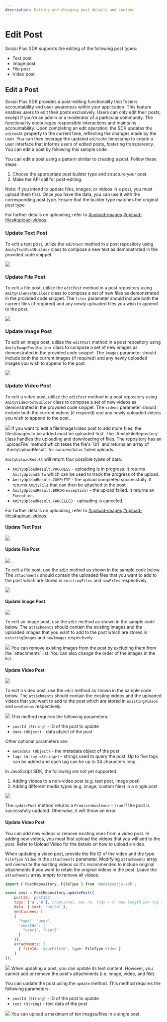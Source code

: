 ```yaml
---
description: Editing and changing post details and content
---
```


# Edit Post

Social Plus SDK supports the editing of the following post types:

* Text post
* Image post
* File post
* Video post

## Edit a Post

Social Plus SDK provides a post-editing functionality that fosters accountability and user awareness within your application. This feature enables users to edit their posts exclusively. Users can only edit their posts, except if you're an admin or a moderator of a particular community. The functionality encourages responsible interactions and maintains accountability. Upon completing an edit operation, the SDK updates the `editedAt` property to the current time, reflecting the changes made by the user. You can then leverage the updated `editedAt` timestamp to create a user interface that informs users of edited posts, fostering transparency. You can edit a post by following this sample code.

<Tabs>
<Tab title="iOS">
You can edit a post using a pattern similar to creating a post. Follow these steps:

1. Choose the appropriate post builder type and structure your post.
2. Make the API call for post-editing.

Note: If you intend to update files, images, or videos in a post, you must upload them first. Once you have the data, you can use it with the corresponding post type. Ensure that the builder type matches the original post type.

For further details on uploading, refer to [#upload-images](../../core-concepts/files-images-and-videos/image-handling.md#upload-images "mention") [#upload-files](../../core-concepts/files-images-and-videos/file.md#upload-files "mention")[#upload-videos](../../core-concepts/files-images-and-videos/video-handling.md#upload-videos "mention").&#x20;

### Update Text Post

To edit a text post, utilize the `editPost` method in a post repository using `AmityTextPostBuilder` class to compose a new text as demonstrated in the provided code snippet.&#x20;

<Frame>
<img src="https://gist.github.com/amythee/889a5149744bd8210bec8e69341ed611" />
</Frame>

### Update File Post

To edit a file post, utilize the `editPost` method in a post repository using `AmityFilePostBuilder` class to compose a set of new files as demonstrated in the provided code snippet. The `files` parameter should include both the current files (if required) and any newly uploaded files you wish to append to the post.

<Frame>
<img src="https://gist.github.com/amythee/2e6ffc849db32aba7cf14f6a657028bb" />
</Frame>

### Update Image Post

To edit an image post, utilize the `editPost` method in a post repository using `AmityImagePostBuilder` class to compose a set of new images as demonstrated in the provided code snippet. The `images` parameter should include both the current images (if required) and any newly uploaded images you wish to append to the post.

<Frame>
<img src="https://gist.github.com/amythee/5fab45554188aea27860fb67159b09bf" />
</Frame>

### Update Video Post

To edit a video post, utilize the `editPost` method in a post repository using `AmityVideoPostBuilder` class to compose a set of new videos as demonstrated in the provided code snippet. The `videos` parameter should include both the current videos (if required) and any newly uploaded videos you wish to append to the post.

<Frame>
<img src="https://gist.github.com/amythee/c5ae979c36d7d1f43e309c86d1a74599" />
</Frame>
</Tab>

<Tab title="Android">
If you want to edit a file/image/video post to add more files, the files/images to be added must be uploaded first. The `AmityFileRepository` class handles the uploading and downloading of files. The repository has an `uploadFile` method which takes the file's  `Uri` and returns an array of `AmityUploadResult` for successful or failed uploads.&#x20;

`AmityUploadResult` will return four possible types of data:

* &#x20;`AmityUploadResult.PROGRESS` - uploading is in progress. It returns `AmityUploadInfo` which can be used to track the progress of the upload.
* `AmityUploadResult.COMPLETE` - the upload completed successfully.  It returns `AmityFile` that can then be attached to the post.
* `AmityUploadResult.ERROR(exception)`  - the upload failed. It returns an `Exception`.
* `AmityUploadResult.CANCELLED` - uploading is canceled.

For further details on uploading, refer to [#upload-images](../../core-concepts/files-images-and-videos/image-handling.md#upload-images "mention") [#upload-files](../../core-concepts/files-images-and-videos/file.md#upload-files "mention")[#upload-videos](../../core-concepts/files-images-and-videos/video-handling.md#upload-videos "mention").

#### Update Text Post

<Frame>
<img src="https://gist.github.com/amythee/04e109e2774146f5ab7f3c8a4e0bcf27#file-amityposttextupdate-kt" />
</Frame>

#### Update File Post

<Frame>
<img src="https://gist.github.com/amythee/699e8e2058f8962342e14f4713915e7d" />
</Frame>

To edit a file post, use the `edit` method as shown in the sample code below. The `attachments` should contain the uploaded files that you want to add to the post which are stored in `existingFiles` and `newFiles` respectively.

<Frame>
<img src="https://gist.github.com/amythee/5dd0c0868843ef59fdcf35865f8e478e" />
</Frame>

#### Update Image Post

<Frame>
<img src="https://gist.github.com/amythee/24cc8b78b5e4269f1f29263b6bb9695a" />
</Frame>

To edit an image post, use the `edit` method as shown in the sample code below. The `attachments` should contain the existing images and the uploaded images that you want to add to the post which are stored in `existingImages` and `newImages` respectively.

<Frame>
<img src="https://gist.github.com/amythee/1a291007f1e02e50d760fd372759948b" />
</Frame>

<Note>
You can remove existing images from the post by excluding them from the `attachments` list. You can also change the order of the images in the list.
</Note>

#### Update Video Post

<Frame>
<img src="https://gist.github.com/amythee/3aeb5fe489319c2c72c45ad4a378b6e0" />
</Frame>

To edit a video post, use the `edit` method as shown in the sample code below. The `attachments` should contain the existing videos and the uploaded videos that you want to add to the post which are stored in `existingVideos` and `newVideos` respectively.

<Frame>
<img src="https://gist.github.com/amythee/f3cd61f2b5ad8005fcfb45e3f2f00c06" />
</Frame>
</Tab>

<Tab title="JavaScript">
This method requires the following parameters:

* `postId (String)` - ID of the post to update
* `data (Object)` - data object of the post

Other optional parameters are:

* `metadata (Object)` - the metadata object of the post
* `tags (Array.<String>)` - strings used to query the post. Up to five tags can be added and each tag can be up to 24 characters long.

<Note>
In JavaScript SDK, the following are not yet supported:

1. Adding videos to a non-video post (e.g. text post, image post)
2. Adding different media types (e.g. image, custom files) in a single post
</Note>

<Frame>
<img src="https://gist.github.com/amythee/9243e4d6f493f24ddd26ea29982680f7#file-updatepost-js" />
</Frame>

The `updatePost` method returns a `Promise<boolean>` - `true` if the post is successfully updated. Otherwise, it will throw an error.

#### Update Video Post

You can add new videos or remove existing ones from a video post. In adding new videos, you must first upload the videos that you will add to the post. Refer to Upload Video for the details on how to upload a video.

When updating a video post, provide the file ID of the video and the type `FileType.Video`  in the `attachments` parameter.  Modifying `attachments` array will overwrite the existing videos so it's recommended to include original attachments if you want to retain the original videos in the post. Leave the `attachments` array empty to remove all videos.

```javascript
import { PostRepository, FileType } from '@amityco/js-sdk';

const post = PostRepository.updatePost({
    postId: 'post123',
    tags: ['a','b'], //optional, max no. tags = 5, max length per tag = 24 chars
    data: { text: 'hello!'},
    mentionees: [
    {
      "type": "user",
      "userIds": [
        "user1", "user2"
      ]
    }],
    attachments: [
      { fileId: 'yourFileId', type: FileType.Video }
    ]
});
```
</Tab>

<Tab title="TypeScript">
<Frame>
<img src="https://gist.github.com/amythee/0e287e6a5b90dc4a5e108a7780a65036#file-updatepost-ts" />
</Frame>
</Tab>

<Tab title="Flutter">
When updating a post, you can update its text content. However, you cannot add or remove the post's attachments (i.e. image, video, and file).

You can update the post using the `update` method. This method requires the following parameters:

* `postId (String)` - ID of the post to update
* `text (String)` -  text data of the post

<Frame>
<img src="https://gist.github.com/amythee/7bbfcfd4bbffaff62e857b7162001e31#file-amitypostupdate-dart" />
</Frame>
</Tab>
</Tabs>

<Note>
You can upload a maximum of ten images/files in a single post.
</Note>